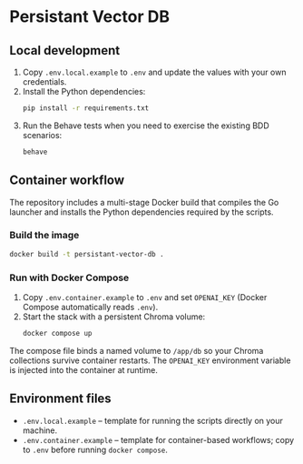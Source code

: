 # Persistant Vector DB

## Local development

1. Copy `.env.local.example` to `.env` and update the values with your own credentials.
2. Install the Python dependencies:
   ```bash
   pip install -r requirements.txt
   ```
3. Run the Behave tests when you need to exercise the existing BDD scenarios:
   ```bash
   behave
   ```

## Container workflow

The repository includes a multi-stage Docker build that compiles the Go launcher and installs the Python dependencies required by the scripts.

### Build the image

```bash
docker build -t persistant-vector-db .
```

### Run with Docker Compose

1. Copy `.env.container.example` to `.env` and set `OPENAI_KEY` (Docker Compose automatically reads `.env`).
2. Start the stack with a persistent Chroma volume:
   ```bash
   docker compose up
   ```

The compose file binds a named volume to `/app/db` so your Chroma collections survive container restarts. The `OPENAI_KEY` environment variable is injected into the container at runtime.

## Environment files

- `.env.local.example` – template for running the scripts directly on your machine.
- `.env.container.example` – template for container-based workflows; copy to `.env` before running `docker compose`.
